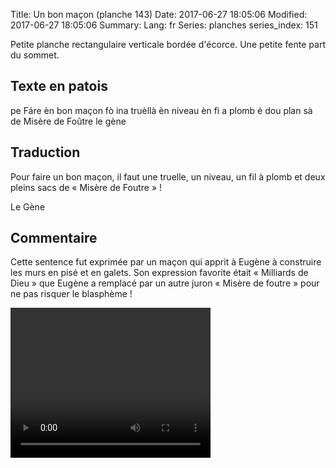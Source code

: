 Title: Un bon maçon (planche 143)
Date: 2017-06-27 18:05:06
Modified: 2017-06-27 18:05:06
Summary: 
Lang: fr
Series: planches
series_index: 151

<p style="text-align:justify;">Petite planche rectangulaire verticale
bordée d'écorce. Une petite fente part du sommet.</p>

<figure class="image-block" style="float: right;">
  <img alt="" src="{static}/images/planche_143.png">
  <figcaption style="max-width: 277px"></figcaption>
</figure>

## Texte en patois

pe Fáre èn bon maçon fò ina truèllà èn niveau èn fi a plomb é dou plan
sà de Misère de Foûtre le gène

## Traduction

Pour faire un bon maçon, il faut une truelle, un niveau, un fil à
plomb et deux pleins sacs de « Misère de Foutre » !

Le Gène

## Commentaire

Cette sentence fut exprimée par un maçon qui apprit à Eugène à
construire les murs en pisé et en galets. Son expression favorite
était « Milliards de Dieu » que Eugène a remplacé par un autre juron
« Misère de foutre » pour ne pas risquer le blasphème !

<video width="320" height="240" controls>
  <source src="https://d1njpgd0ygatdn.cloudfront.net/video_143.mp4" type="video/mp4">
</video>
